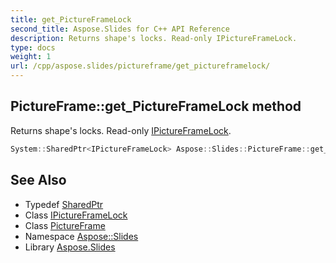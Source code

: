 ```yaml
---
title: get_PictureFrameLock
second_title: Aspose.Slides for C++ API Reference
description: Returns shape's locks. Read-only IPictureFrameLock.
type: docs
weight: 1
url: /cpp/aspose.slides/pictureframe/get_pictureframelock/
---
```

## PictureFrame::get_PictureFrameLock method


Returns shape's locks. Read-only [IPictureFrameLock](../../ipictureframelock/).

```cpp
System::SharedPtr<IPictureFrameLock> Aspose::Slides::PictureFrame::get_PictureFrameLock() override
```

## See Also

* Typedef [SharedPtr](../../../system/sharedptr/)
* Class [IPictureFrameLock](../../ipictureframelock/)
* Class [PictureFrame](../)
* Namespace [Aspose::Slides](../../)
* Library [Aspose.Slides](../../../)

